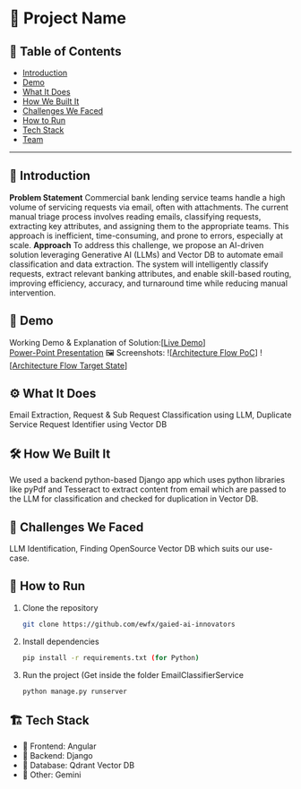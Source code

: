 # 🚀 Project Name

## 📌 Table of Contents
- [Introduction](#introduction)
- [Demo](#demo)
- [What It Does](#what-it-does)
- [How We Built It](#how-we-built-it)
- [Challenges We Faced](#challenges-we-faced)
- [How to Run](#how-to-run)
- [Tech Stack](#tech-stack)
- [Team](#team)

---

## 🎯 Introduction
**Problem Statement**
Commercial bank lending service teams handle a high volume of servicing requests via email, often with attachments. The current manual triage process involves reading emails, classifying requests, extracting key attributes, and assigning them to the appropriate teams. This approach is inefficient, time-consuming, and prone to errors, especially at scale.
**Approach**
To address this challenge, we propose an AI-driven solution leveraging Generative AI (LLMs) and Vector DB to automate email classification and data extraction. The system will intelligently classify requests, extract relevant banking attributes, and enable skill-based routing, improving efficiency, accuracy, and turnaround time while reducing manual intervention.


## 🎥 Demo
Working Demo & Explanation of Solution:[[Live Demo](https://drive.google.com/file/d/1GHD6j-8iMzwy_W6vOvNMOd-cICs8h8cc/view?usp=sharing)]   
[Power-Point Presentation](https://docs.google.com/presentation/d/1Mo8C_r8jC5vqS68xibjQkhsMkzlWINKk/edit?usp=sharing&ouid=108754397975245164290&rtpof=true&sd=true)
🖼️ Screenshots:
![[Architecture Flow PoC](https://drive.google.com/file/d/18C_-OXFSK6em0zLE5DTcyYv2iw_d7wLE/view?usp=sharing)]
![[Architecture Flow Target State](https://drive.google.com/file/d/1ZjYIDLHAnApNvuHqy3uwI_0MECIJK0yM/view?usp=drive_link)] 

## ⚙️ What It Does
Email Extraction, Request & Sub Request Classification using LLM, Duplicate Service Request Identifier using Vector DB

## 🛠️ How We Built It
We used a backend python-based Django app which uses python libraries like pyPdf and Tesseract to extract content from email which are passed to the LLM for classification and checked for duplication in Vector DB.   

## 🚧 Challenges We Faced
LLM Identification, Finding OpenSource Vector DB which suits our use-case. 

## 🏃 How to Run
1. Clone the repository  
   ```sh
   git clone https://github.com/ewfx/gaied-ai-innovators
   ```
2. Install dependencies  
   ```sh
   pip install -r requirements.txt (for Python)
   ```
3. Run the project (Get inside the folder EmailClassifierService 
   ```sh
   python manage.py runserver
   ```

## 🏗️ Tech Stack
- 🔹 Frontend: Angular
- 🔹 Backend: Django
- 🔹 Database: Qdrant Vector DB
- 🔹 Other: Gemini
